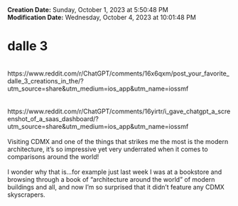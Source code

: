 <div><b>Creation Date:</b> Sunday, October 1, 2023 at 5:50:48 PM<br></div>
<div><b>Modification Date:</b> Wednesday, October 4, 2023 at 10:01:48 PM<br></div>
<div><h1>dalle 3</h1></div>
<div><br></div>
<div>https://www.reddit.com/r/ChatGPT/comments/16x6qxm/post_your_favorite_dalle_3_creations_in_the/?utm_source=share&amputm_medium=ios_app&amputm_name=iossmf<br></div>
<div><br></div>
<div><br></div>
<div>https://www.reddit.com/r/ChatGPT/comments/16yirtr/i_gave_chatgpt_a_screenshot_of_a_saas_dashboard/?utm_source=share&amputm_medium=ios_app&amputm_name=iossmf<br></div>
<div><br></div>
<div>Visiting CDMX and one of the things that strikes me the most is the modern architecture, it’s so impressive yet very underrated when it comes to comparisons around the world!</div>
<div><br></div>
<div>I wonder why that is…for example just last week I was at a bookstore and browsing through a book of “architecture around the world” of modern buildings and all, and now I’m so surprised that it didn’t feature any CDMX skyscrapers.</div>

